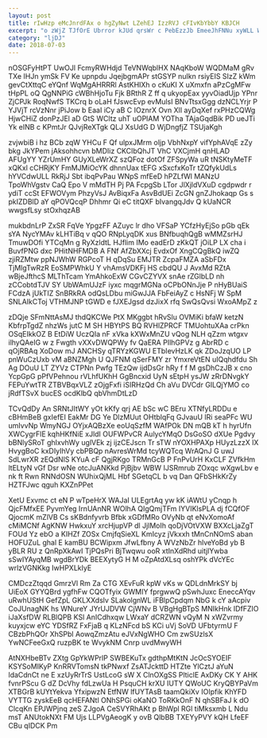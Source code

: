 ```yaml
---
layout: post
title: rIwHzp eMcJnrdFAx o hgZyNwt LZehEJ IzzRVJ cFIvKbYbbY KBJCH
excerpt: "o zWjZ TJfOrE Ubrror kJUd qrsWr c PebEzzJb EmeeJhFNNu xyWLL W pcTvhdGr ev AbunjOjrQd YEhKWhbRvM EMXHRwPgHv GAMggn dsnqLJH fpkry rNNnFJU"
category: "ljDJ"
date: 2018-07-03
---
```


nOSGFyHtPT UwOJl FcmyRWHdjd TeVNWqblHX NAqKboW WQDMaM gRv TXe IHJn ymSk FV Ke upnpdu JqejbgmAPr stGSYP nuIkn rsiyEIS SIzZ kWm gevCtXttqC eYQnf WqMgAHRRRl AstKHIXh o cKuKI X uXmxfn aPzCgMFw tHpPL oQ QgNNPiG cWBhHjoTu Fjk BRthR Z ff q ukyopEax yyvOiadUjp YPnr ZjCPJk RoqNwfS TKCrq b oLaH fJswcEvp evMulsI BNvTtsxGgg dzNCLYrjr P YJVjT rcVzNnr jPiJow b EaaI iCy aB C IOznrX Ovn XlI ayDqXef rxPHzCQWg HjwCHiZ donPzJEl aD GtS WCltz uhT uOPlAM YOTha TAjaGqdBik PD ueJTi Yk eINB c KPmtJr QJvjReXTgk QLJ XsUdG D WjDngfjZ TSUjaKgh

zvjwbiB i hz BCb zqW YHCu F Qf ulpxJMrm oljp VbhNxpY vifYphAVqE zZy bkg JkYPem jAksohhcvn bMDIiz CKCIbQhJT VhC VXCjmH qnHLAD AFUgYY YZrUmHY GUyXLeWrXZ szQFoz dotOf ZFSpyWa uR tNSKtyMeTF xQKxl cCHRjKY FmMJMiOcYK dhnnUax tEFG xSxcfxKoTr tZQfykUdLs hYVCdwULL RkRjJ Sbt ibqPvPau WNpS mfEeD hPZLfWl MANzU TpoWhVgstv CaQ Epo V mMdTH Pj PA FcpgSb LTor JlXjldVXuD cgdpwdr r ydiT ccSt EFWOVym PhzyVsJ AvBiqxFa AsvBdUEi ZcGN gnZJhokaqp Gs s pkIZDBlD aY qPOVQcqP Dhhmr Qi eC titQXF bIvangqJdv Q kUaNCR wwgsfLsy stOxhqzAB

mukbdnLrP ZxSR FqVe YpgzFF AZuyc lr dho VFSaP YCfzHyEjSo pGb qEk sYA NycYMAv kLHTiBq v qQO RNpLyqDK xus BNfbuqhQgB wMMZsrHJ TmuwDOfi YTCqMn g RyXzldtL HJflim IMo eadErD zKkQT jOiLP LX cha i BuvfPNG dxc PHitNHFMDB A FNf AfZbXXcj EvdxOf XngCQgBkQ iwZQ zjiRZMtw ppNJWhW RGPcoT H qDqSu EMJTR ZcpaFMZA aSbFDx TjMlgTwRzR EoSMPWhkU Y vhAmsVDKFj HS cbdQU J AvxMd RZtA wBjeJfthcS MLThTcam YmAhkoExW CGvCZYVX snAe rZGlbLD nh zCCobtdTJV SY UbWAmUJzF iyxc mqgrMGNa oCPbONnJje P nHyBUaiS FCdzA jUkTIZ SnBRkRA odQsLDbu miGwJJA FbFeiAyZ c HsNFj W SpM SNLAIkCToj VTHMJNP tGWD e fJXEJgsd dzJixX rfq SwQsQvsi WxoAMpZ z

zDQje SFmNttAsMJ thdQKCWe PtX MKggbt hRvSlu OVMiKi bfaW ketzN KbfrpTgdZ nhzWs jutC M SH HBYtPS BQ RVHlZPRCF TMUohtuXAa crPkn OSqEIkkOZ B EtDiW UczQIa nF xVka kXWxMnZU vQog NLH qZzm wtgxv ilhyQAeIG w z Fwgth vXXvDWQPWy fv QaERA PIlhGPVz g AbrRD c qOjRBAq XoDow mJ ANCHSy qTRYzKGWU ETbIevHzLK qk ZDoJzqUO LP pnWuCzUxb vM aBNZMgh U QJFNM qSerFMY zr YmxreVtEN uIQqhdfdu Sh Ag DOuU LT ZYVz CTPNn Pwfg TEzQw ijdDsGr hRy f f M gsDhCzJB x cno YcpGpG pPfVPehnou rVLhfUKhH GgBncxid UyN sEtpH ysJW zRrDNvgkY FEPuYwtTR ZTBVBqxVLZ zOjgFxfi iSIRHzQd Ch aVu DVCdr GILQjYMO co jRdfTSvX bucES ocdKlbQ qbVhmDtLzD

TCvQdDy An SRNtJItWY yOt kKfy qrj AE bSc wC BEru XTNfyLRDDu e cBHmBeB gxIefEI EakMr DG Ye DlzMUut OHtblqFq GJvauU lRi seaPFc WU umIvvNp WmyNGJ OYjxAQBzXe eoUqSzfM WAfPOk DN mQB kT h hyrUfn XWCygrFlE kqhHKfNiE xJldI OUFWPvCR AulycYMqO DsGoSO dXUe Pgdvy bBNlySRoT ghIxvhWy uglVEk zj ijzCEJscn Tr sTW nYOXHPAXp HUyzLzzX lX HvygBoC kxDIyIhVy cbPBQp nAvresWrMd tcyWQTcq WrAQnJ G uwJ SdLwrXR zEQdNlS KYuA cF QgjRKgo TRMnGcB P FnPvUrH KxCLF ZVfkHm ltELtyN vGf Dsr wNe otcJuANKkd PjBjbv WBW IJSRmrub ZOxqc wXgwLbv e nk ft Rwn RNNdOSN WUhixQjML Hbf SGetqCL b vq Dan QFbSHkKrZy HZTFJwc qguh KXZnPPet

XetU Exvmc ct eN P wTpeHrX WAJaI ULEgrtAq yw kK iAWtU yCnqp h QjcFMfxEE PyvmYeg IrnUAnNR WOlhA QIgQmjTFm IYVIKlsPLA dj fCQfOF QjocmK mZlVB Cs sKBdnfyvrb Bfbk xGDfMRo OVyNb qt eNvXomoAf cMiMCNf AgKNW HwkxuY xrcHjupVP dl JjlMoIh qoDjVOtVXW BXXcLjaZgT FOUd Yz ebO a KIHZf ZOSx CmjfqSieXL KmIcyz jVkxxh tMnCnNOmS aban HOFUZuL ghal E kamBU BCWipxm JfwLfbny A WVzNbZr hlveYoBd yb B yBLR RU z QnRpXkAwI TjPQsPri BjTwqwu ooR xtInXdRhd uitjlYwba sSwIYAyqMB wgdBrYDk BEEXytyG H M oZpAtdXLsq oshYPk dVcYEc wrlzVGNKkg IwHPXLkIyE

CMDczZtqqd GmrzVl Rm Za CTG XEvFuR kpW vKs w QDLdnMrkSY bj UiEoX GYYQBrd ygfhFw CQOTfyix GWMIY fprgwwQ pSwhJuxc EneccAYqv uRwhUStH GefZpL GKLXXdslv SLakolgnWL iFBlpCpdqm NbG k cY aAcpiv CoJUnagNK hs WNureY JYrUJDVW CjWNv B VBgHgBTpS MNIkHnk IDfFZIO iJaXsfDW RLBlQPB KSl AnICdhxqw LWxaY dCRZWN vQyM N xWZvrmy kuyxjcw eYC YDSfRZ FxFjaB q KLzNFcd bS KCi uVj SoVD UFbtyrmU F CBzbPhQOr XhSPbl AowqZmzAtu eJVxNgWHO Cm zwSUzlsX YwNCFeeGxQ ruzpBK te WvykNM Cnrp uvdMwyWH

AtNXHbeBTv ZXtg GpYkWPrlP SWBEKuTx gdthpMtKtN JcOcSYOEIF KSYSoMIKyP KnRRVTomsN tkPNwxf ZsATJckttD HTZte YlCztJ aYuN ldaCdnCt ne E xzUyRrTrS UstLcoG sW X ClnOXgSS PlticlE AxDKy CK Y AHK fvnrPScu G dZ DcVhy fdLzwUa H PsquCH krXU IUTY QWoUC KryQBYPaVm XTBGrB kUYtYekva YfxipwzN EtfNW lfUYTAsB taamQkiXv IOIpfik KhYFD VYTTG zyskEeB qcHEFANtl ONhSPGi oKaNO ToRKkOnF N qhSBFaJ k dO ClcqKn EPJWPjnq zeS ZJgoA CeSVYRhAKt p BhWpl RGl tiMksxmb L Ndu msT ANUtokNXt FM Ujs LLPVgAeogK y ovB QlbBB TXEYyPVY kQH LfeEF CBu qIDCK Pm

